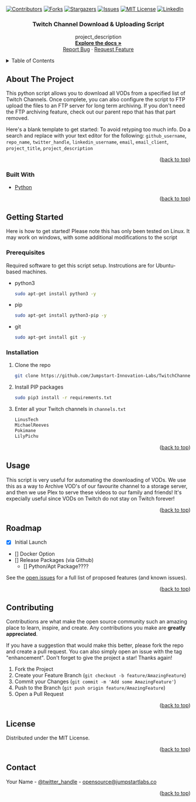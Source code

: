 <div id="top"></div>
<!--
*** Thanks for checking out the Best-README-Template. If you have a suggestion
*** that would make this better, please fork the repo and create a pull request
*** or simply open an issue with the tag "enhancement".
*** Don't forget to give the project a star!
*** Thanks again! Now go create something AMAZING! :D
-->



<!-- PROJECT SHIELDS -->
<!--
*** I'm using markdown "reference style" links for readability.
*** Reference links are enclosed in brackets [ ] instead of parentheses ( ).
*** See the bottom of this document for the declaration of the reference variables
*** for contributors-url, forks-url, etc. This is an optional, concise syntax you may use.
*** https://www.markdownguide.org/basic-syntax/#reference-style-links
-->
[![Contributors][contributors-shield]][contributors-url]
[![Forks][forks-shield]][forks-url]
[![Stargazers][stars-shield]][stars-url]
[![Issues][issues-shield]][issues-url]
[![MIT License][license-shield]][license-url]
[![LinkedIn][linkedin-shield]][linkedin-url]


<h3 align="center">Twitch Channel Download & Uploading Script</h3>

  <p align="center">
    project_description
    <br />
    <a href="https://github.com/Jumpstart-Innovation-Labs/TwitchChannelDLAndUL"><strong>Explore the docs »</strong></a>
    <br />
    <a href="https://github.com/Jumpstart-Innovation-Labs/TwitchChannelDLAndUL/issues">Report Bug</a>
    ·
    <a href="https://github.com/Jumpstart-Innovation-Labs/TwitchChannelDLAndUL/issues">Request Feature</a>
  </p>
</div>



<!-- TABLE OF CONTENTS -->
<details>
  <summary>Table of Contents</summary>
  <ol>
    <li>
      <a href="#about-the-project">About The Project</a>
      <ul>
        <li><a href="#built-with">Built With</a></li>
      </ul>
    </li>
    <li>
      <a href="#getting-started">Getting Started</a>
      <ul>
        <li><a href="#prerequisites">Prerequisites</a></li>
        <li><a href="#installation">Installation</a></li>
      </ul>
    </li>
    <li><a href="#usage">Usage</a></li>
    <li><a href="#roadmap">Roadmap</a></li>
    <li><a href="#contributing">Contributing</a></li>
    <li><a href="#license">License</a></li>
    <li><a href="#contact">Contact</a></li>
  </ol>
</details>



<!-- ABOUT THE PROJECT -->
## About The Project

This python script allows you to download all VODs from a specified list of Twitch Channels. Once complete, you can also configure the script to FTP upload the files to an FTP server for long term archiving. If you don't need the FTP archiving feature, check out our parent repo that has that part removed. 

Here's a blank template to get started: To avoid retyping too much info. Do a search and replace with your text editor for the following: `github_username`, `repo_name`, `twitter_handle`, `linkedin_username`, `email`, `email_client`, `project_title`, `project_description`

<p align="right">(<a href="#top">back to top</a>)</p>



### Built With

* [Python](https://python.org/)

<p align="right">(<a href="#top">back to top</a>)</p>



<!-- GETTING STARTED -->
## Getting Started

Here is how to get started! Please note this has only been tested on Linux. It may work on windows, with some additional modifications to the script

### Prerequisites

Required software to get this script setup. Instrcutions are for Ubuntu-based machines.
* python3
  ```sh
  sudo apt-get install python3 -y
  ```
* pip
  ```sh
  sudo apt-get install python3-pip -y
  ```
* git
  ```sh
  sudo apt-get install git -y
  ```

### Installation

1. Clone the repo
   ```sh
   git clone https://github.com/Jumpstart-Innovation-Labs/TwitchChannelDLAndUL.git
   ```
2. Install PIP packages
   ```sh
   sudo pip3 install -r requirements.txt
   ```
4. Enter all your Twitch channels in `channels.txt`
   ```sh
   LinusTech
   MichaelReeves
   Pokimane
   LilyPichu
   ```
<p align="right">(<a href="#top">back to top</a>)</p>



<!-- USAGE EXAMPLES -->
## Usage

This script is very useful for automating the downloading of VODs. We use this as a way to Archive VOD's of our favourite channel to a storage server, and then we use Plex to serve these videos to our family and friends! It's expecially useful since VODs on Twitch do not stay on Twitch forever!

<p align="right">(<a href="#top">back to top</a>)</p>



<!-- ROADMAP -->
## Roadmap

- [x] Initial Launch
- [] Docker Option
- [] Release Packages (via Github)
    - [] Python/Apt Package????

See the [open issues](https://github.com/Jumpstart-Innovation-Labs/TwitchChannelDLAndUL/issues) for a full list of proposed features (and known issues).

<p align="right">(<a href="#top">back to top</a>)</p>



<!-- CONTRIBUTING -->
## Contributing

Contributions are what make the open source community such an amazing place to learn, inspire, and create. Any contributions you make are **greatly appreciated**.

If you have a suggestion that would make this better, please fork the repo and create a pull request. You can also simply open an issue with the tag "enhancement".
Don't forget to give the project a star! Thanks again!

1. Fork the Project
2. Create your Feature Branch (`git checkout -b feature/AmazingFeature`)
3. Commit your Changes (`git commit -m 'Add some AmazingFeature'`)
4. Push to the Branch (`git push origin feature/AmazingFeature`)
5. Open a Pull Request

<p align="right">(<a href="#top">back to top</a>)</p>



<!-- LICENSE -->
## License

Distributed under the MIT License.

<p align="right">(<a href="#top">back to top</a>)</p>



<!-- CONTACT -->
## Contact

Your Name - [@twitter_handle](https://twitter.com/brandonaxtmann) - opensource@jumpstartlabs.co

<p align="right">(<a href="#top">back to top</a>)</p>


<!-- MARKDOWN LINKS & IMAGES -->
<!-- https://www.markdownguide.org/basic-syntax/#reference-style-links -->
[contributors-shield]: https://img.shields.io/github/contributors/Jumpstart-Innovation-Labs/TwitchChannelDLAndUL.svg?style=for-the-badge
[contributors-url]: https://github.com/Jumpstart-Innovation-Labs/TwitchChannelDLAndUL/graphs/contributors
[forks-shield]: https://img.shields.io/github/forks/Jumpstart-Innovation-Labs/TwitchChannelDLAndUL.svg?style=for-the-badge
[forks-url]: https://github.com/Jumpstart-Innovation-Labs/TwitchChannelDLAndUL/network/members
[stars-shield]: https://img.shields.io/github/stars/Jumpstart-Innovation-Labs/TwitchChannelDLAndUL.svg?style=for-the-badge
[stars-url]: https://github.com/Jumpstart-Innovation-Labs/TwitchChannelDLAndUL/stargazers
[issues-shield]: https://img.shields.io/github/issues/Jumpstart-Innovation-Labs/TwitchChannelDLAndUL.svg?style=for-the-badge
[issues-url]: https://github.com/Jumpstart-Innovation-Labs/TwitchChannelDLAndUL/issues
[license-shield]: https://img.shields.io/github/license/Jumpstart-Innovation-Labs/TwitchChannelDLAndUL.svg?style=for-the-badge
[license-url]: https://github.com/Jumpstart-Innovation-Labs/TwitchChannelDLAndUL/blob/master/LICENSE.txt
[linkedin-shield]: https://img.shields.io/badge/-LinkedIn-black.svg?style=for-the-badge&logo=linkedin&colorB=555
[linkedin-url]: https://linkedin.com/in/brandonaxtmann
